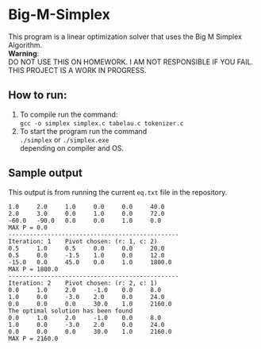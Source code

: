 # Big-M-Simplex
This program is a linear optimization solver that uses the Big M Simplex Algorithm.  
**Warning**:  
DO NOT USE THIS ON HOMEWORK. I AM NOT RESPONSIBLE IF YOU FAIL. THIS PROJECT IS A WORK IN PROGRESS.
## How to run: 
1. To compile run the command:  
   `gcc -o simplex simplex.c tabelau.c tokenizer.c`
3. To start the program run the command  
   ```./simplex``` or ```./simplex.exe```  
   depending on compiler and OS.  
## Sample output
This output is from running the current `eq.txt` file in the repository.  
```
1.0     2.0     1.0     0.0     0.0     40.0
2.0     3.0     0.0     1.0     0.0     72.0
-60.0   -90.0   0.0     0.0     1.0     0.0
MAX P = 0.0
------------------------------------------------
Iteration: 1    Pivot chosen: (r: 1, c: 2)
0.5     1.0     0.5     0.0     0.0     20.0
0.5     0.0     -1.5    1.0     0.0     12.0
-15.0   0.0     45.0    0.0     1.0     1800.0
MAX P = 1800.0
------------------------------------------------
Iteration: 2    Pivot chosen: (r: 2, c: 1)
0.0     1.0     2.0     -1.0    0.0     8.0
1.0     0.0     -3.0    2.0     0.0     24.0
0.0     0.0     0.0     30.0    1.0     2160.0
The optimal solution has been found
0.0     1.0     2.0     -1.0    0.0     8.0
1.0     0.0     -3.0    2.0     0.0     24.0
0.0     0.0     0.0     30.0    1.0     2160.0
MAX P = 2160.0
```
